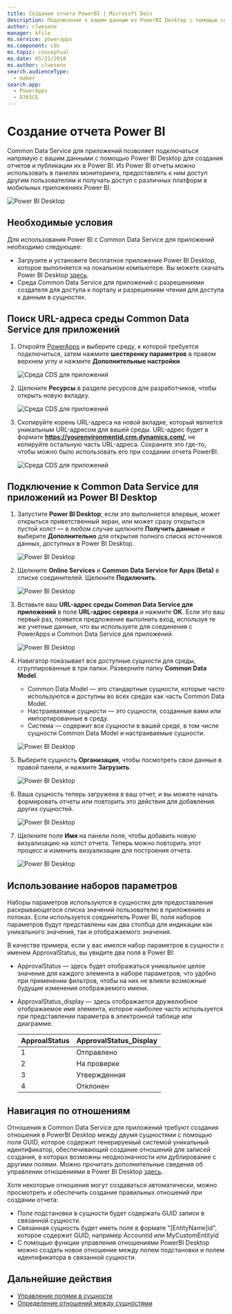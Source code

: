 ```yaml
---
title: Создание отчета PowerBI | Microsoft Docs
description: Подключение к вашим данным из PowerBI Desktop с помощью соединителя Common Data Service для приложений.
author: clwesene
manager: kfile
ms.service: powerapps
ms.component: cds
ms.topic: conceptual
ms.date: 05/21/2018
ms.author: clwesene
search.audienceType:
  - maker
search.app:
  - PowerApps
  - D365CE
---
```

# <a name="create-a-power-bi-report"></a>Создание отчета Power BI
Common Data Service для приложений позволяет подключаться напрямую с вашим данными с помощью Power BI Desktop для создания отчетов и публикации их в Power BI. Из Power BI отчеты можно использовать в панелях мониторинга, предоставлять к ним доступ другим пользователям и получать доступ с различных платформ в мобильных приложениях Power BI.

![Power BI Desktop](./media/data-platform-cds-powerbi-connector/PBIDesktop.png "Power BI Desktop")

## <a name="prerequisites"></a>Необходимые условия

Для использования Power BI с Common Data Service для приложений необходимо следующее:

* Загрузите и установите бесплатное приложение Power BI Desktop, которое выполняется на локальном компьютере. Вы можете скачать Power BI Desktop [здесь](https://powerbi.microsoft.com/desktop/).
* Среда Common Data Service для приложений с разрешениями создателя для доступа к порталу и разрешениям чтения для доступа к данным в сущностях.

## <a name="finding-your-common-data-service-for-apps-environment-url"></a>Поиск URL-адреса среды Common Data Service для приложений

1. Откройте [PowerApps](https://web.powerapps.com/?utm_source=padocs&utm_medium=linkinadoc&utm_campaign=referralsfromdoc) и выберите среду, к которой требуется подключиться, затем нажмите **шестеренку параметров** в правом верхнем углу и нажмите **Дополнительные настройки**

    ![Среда CDS для приложений](./media/data-platform-cds-powerbi-connector/CDSEnv1.png "Среда CDS для приложений")

2. Щелкните **Ресурсы** в разделе ресурсов для разработчиков, чтобы открыть новую вкладку.

    ![Среда CDS для приложений](./media/data-platform-cds-powerbi-connector/CDSEnv2.png "Среда CDS для приложений")

3. Скопируйте корень URL-адреса на новой вкладке, который является уникальным URL-адресом для вашей среды. URL-адрес будет в формате **https://yourenvironmentid.crm.dynamics.com/**, не копируйте остальную часть URL-адреса. Сохраните это где-то, чтобы можно было использовать его при создании отчета PowerBI.

    ![Среда CDS для приложений](./media/data-platform-cds-powerbi-connector/CDSEnv3.png "Среда CDS для приложений")

## <a name="connecting-to-common-data-service-for-apps-from-power-bi-desktop"></a>Подключение к Common Data Service для приложений из Power BI Desktop

1. Запустите **Power BI Desktop**; если это выполняется впервые, может открыться приветственный экран, или может сразу открыться пустой холст — в любом случае щелкните **Получить данные** и выберите **Дополнительно** для открытия полного списка источников данных, доступных в Power BI Desktop.

    ![Power BI Desktop](./media/data-platform-cds-powerbi-connector/CreateReport1.png "Power BI Desktop")

2. Щелкните **Online Services** и **Common Data Service for Apps (Beta)** в списке соединителей. Щелкните **Подключить**.

    ![Power BI Desktop](./media/data-platform-cds-powerbi-connector/CreateReport2.png "Power BI Desktop")

3. Вставьте ваш **URL-адрес среды Common Data Service для приложений** в поле **URL-адрес сервера** и нажмите **ОК**. Если это ваш первый раз, появится предложение выполнить вход, используя те же учетные данные, что вы используете для соединения с PowerApps и Common Data Service для приложений.

    ![Power BI Desktop](./media/data-platform-cds-powerbi-connector/CreateReport3.png "Power BI Desktop")

4. Навигатор показывает все доступные сущности для среды, сгруппированные в три папки. Разверните папку **Common Data Model**.

    * Common Data Model — это стандартные сущности, которые часто используются и доступны во всех средах как часть Common Data Model.
    * Настраиваемые сущности — это сущности, созданные вами или импортированные в среду.
    * Система — содержит все сущности в вашей среде, в том числе сущности Common Data Model и настраиваемые сущности.

    ![Power BI Desktop](./media/data-platform-cds-powerbi-connector/CreateReport4.png "Power BI Desktop")

5. Выберите сущность **Организация**, чтобы посмотреть свои данные в правой панели, и нажмите **Загрузить**.

    ![Power BI Desktop](./media/data-platform-cds-powerbi-connector/CreateReport5.png "Power BI Desktop")

6. Ваша сущность теперь загружена в ваш отчет, и вы можете начать формировать отчеты или повторить это действия для добавления других сущностей.

    ![Power BI Desktop](./media/data-platform-cds-powerbi-connector/CreateReport6.png "Power BI Desktop")

7. Щелкните поле **Имя** на панели поля, чтобы добавить новую визуализацию на холст отчета. Теперь можно повторить этот процесс и изменить визуализации для построения отчета.

    ![Power BI Desktop](./media/data-platform-cds-powerbi-connector/CreateReport7.png "Power BI Desktop")


## <a name="using-option-sets"></a>Использование наборов параметров

Наборы параметров используются в сущностях для предоставления раскрывающегося списка значений пользователю в приложениях и потоках. Если используется соединитель Power BI, поля наборов параметров будут представлены как два столбца для индикации как уникального значения, так и отображаемого значения.

В качестве примера, если у вас имелся набор параметров в сущности с именем ApprovalStatus, вы увидите два поля в Power BI:

* ApprovalStatus — здесь будет отображаться уникальное целое значение для каждого элемента в наборе параметров, что удобно при применении фильтров, чтобы на них не влияли возможные будущие изменения отображаемого имени.
* ApprovalStatus_display — здесь отображается дружелюбное отображаемое имя элемента, которое наиболее часто используется при представлении параметра в электронной таблице или диаграмме.

    |ApproalStatus|ApprovalStatus_Display|
    |---------|---------|
    1|Отправлено
    2|На проверке
    3|Утвержденная
    4|Отклонен

## <a name="navigating-relationships"></a>Навигация по отношениям

Отношения в Common Data Service для приложений требуют создания отношения в PowerBI Desktop между двумя сущностями с помощью поля GUID, которое содержит генерируемый системой уникальный идентификатор, обеспечивающий создание отношений для записей создания, в которых возможны неоднозначности или дублирование с другими полями. Можно прочитать дополнительные сведения об управлении отношениями в Power BI Desktop [здесь](https://docs.microsoft.com/power-bi/desktop-create-and-manage-relationships).

Хотя некоторые отношения могут создаваться автоматически, можно просмотреть и обеспечить создание правильных отношений при создании отчета:

* Поле подстановки в сущности будет содержать GUID записи в связанной сущности.
* Связанная сущность будет иметь поле в формате "[EntityName]id", которое содержит GUID, например Accountid или MyCustomEntityid
* С помощью функции управления отношениями PowerBI Desktop можно создать новое отношение между полем подстановки и полем идентификатора в связанной сущности.


## <a name="next-steps"></a>Дальнейшие действия
* [Управление полями в сущности](data-platform-manage-fields.md)
* [Определение отношений между сущностями](data-platform-entity-lookup.md)


